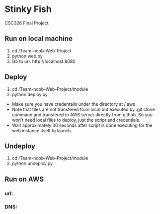# Stinky Fish
CSC326 Final Project

## Run on local machine
1. cd /Team-noob-Web-Project
1. python web.py
1. Go to url: http://localhost:8080

## Deploy
1. cd /Team-noob-Web-Project/module
1. python deploy.py
- Make sure you have credentails under the directory at /.aws
- Note that files are not transfered from local but executed by .git clone command and transfered to AWS server directly from github. So you won't need local files to deploy, just the script and credentials.
- Wait approximately 30 seconds after script is done executing for the web instance itself to launch.

## Undeploy
1. cd /Team-noob-Web-Project/module
1. python undeploy.py

## Run on AWS
### url: 
### DNS: 
